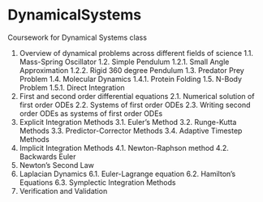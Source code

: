 # DynamicalSystems
Coursework for Dynamical Systems class 

1. Overview of dynamical problems across different fields of science
1.1. Mass-Spring Oscillator
1.2. Simple Pendulum
1.2.1. Small Angle Approximation
1.2.2. Rigid 360 degree Pendulum
1.3. Predator Prey Problem
1.4. Molecular Dynamics
1.4.1. Protein Folding
1.5. N-Body Problem
1.5.1. Direct Integration
2. First and second order differential equations
2.1. Numerical solution of first order ODEs
2.2. Systems of first order ODEs
2.3. Writing second order ODEs as systems of first order ODEs
3. Explicit Integration Methods
3.1. Euler’s Method
3.2. Runge-Kutta Methods
3.3. Predictor-Corrector Methods
3.4. Adaptive Timestep Methods
4. Implicit Integration Methods
4.1. Newton-Raphson method
4.2. Backwards Euler
5. Newton’s Second Law
6. Laplacian Dynamics
6.1. Euler-Lagrange equation
6.2. Hamilton’s Equations
6.3. Symplectic Integration Methods
7. Verification and Validation
